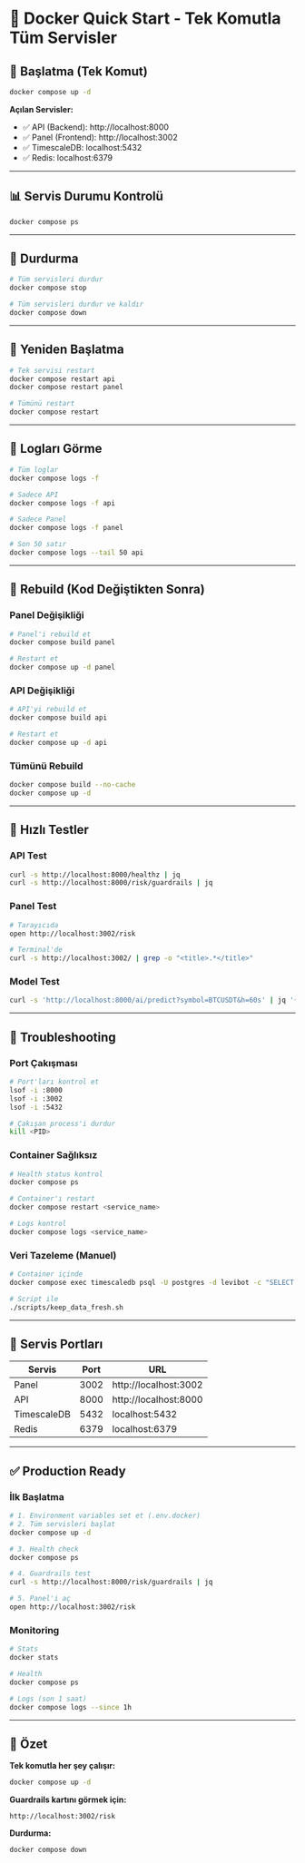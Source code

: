 # 🐳 Docker Quick Start - Tek Komutla Tüm Servisler

## 🚀 Başlatma (Tek Komut)

```bash
docker compose up -d
```

**Açılan Servisler:**

- ✅ API (Backend): http://localhost:8000
- ✅ Panel (Frontend): http://localhost:3002
- ✅ TimescaleDB: localhost:5432
- ✅ Redis: localhost:6379

---

## 📊 Servis Durumu Kontrolü

```bash
docker compose ps
```

---

## 🛑 Durdurma

```bash
# Tüm servisleri durdur
docker compose stop

# Tüm servisleri durdur ve kaldır
docker compose down
```

---

## 🔄 Yeniden Başlatma

```bash
# Tek servisi restart
docker compose restart api
docker compose restart panel

# Tümünü restart
docker compose restart
```

---

## 📝 Logları Görme

```bash
# Tüm loglar
docker compose logs -f

# Sadece API
docker compose logs -f api

# Sadece Panel
docker compose logs -f panel

# Son 50 satır
docker compose logs --tail 50 api
```

---

## 🔨 Rebuild (Kod Değiştikten Sonra)

### Panel Değişikliği

```bash
# Panel'i rebuild et
docker compose build panel

# Restart et
docker compose up -d panel
```

### API Değişikliği

```bash
# API'yi rebuild et
docker compose build api

# Restart et
docker compose up -d api
```

### Tümünü Rebuild

```bash
docker compose build --no-cache
docker compose up -d
```

---

## 🎯 Hızlı Testler

### API Test

```bash
curl -s http://localhost:8000/healthz | jq
curl -s http://localhost:8000/risk/guardrails | jq
```

### Panel Test

```bash
# Tarayıcıda
open http://localhost:3002/risk

# Terminal'de
curl -s http://localhost:3002/ | grep -o "<title>.*</title>"
```

### Model Test

```bash
curl -s 'http://localhost:8000/ai/predict?symbol=BTCUSDT&h=60s' | jq '{model, fallback, prob_up}'
```

---

## 🔧 Troubleshooting

### Port Çakışması

```bash
# Port'ları kontrol et
lsof -i :8000
lsof -i :3002
lsof -i :5432

# Çakışan process'i durdur
kill <PID>
```

### Container Sağlıksız

```bash
# Health status kontrol
docker compose ps

# Container'ı restart
docker compose restart <service_name>

# Logs kontrol
docker compose logs <service_name>
```

### Veri Tazeleme (Manuel)

```bash
# Container içinde
docker compose exec timescaledb psql -U postgres -d levibot -c "SELECT NOW();"

# Script ile
./scripts/keep_data_fresh.sh
```

---

## 📍 Servis Portları

| Servis      | Port | URL                   |
| ----------- | ---- | --------------------- |
| Panel       | 3002 | http://localhost:3002 |
| API         | 8000 | http://localhost:8000 |
| TimescaleDB | 5432 | localhost:5432        |
| Redis       | 6379 | localhost:6379        |

---

## ✅ Production Ready

### İlk Başlatma

```bash
# 1. Environment variables set et (.env.docker)
# 2. Tüm servisleri başlat
docker compose up -d

# 3. Health check
docker compose ps

# 4. Guardrails test
curl -s http://localhost:8000/risk/guardrails | jq

# 5. Panel'i aç
open http://localhost:3002/risk
```

### Monitoring

```bash
# Stats
docker stats

# Health
docker compose ps

# Logs (son 1 saat)
docker compose logs --since 1h
```

---

## 🎉 Özet

**Tek komutla her şey çalışır:**

```bash
docker compose up -d
```

**Guardrails kartını görmek için:**

```
http://localhost:3002/risk
```

**Durdurma:**

```bash
docker compose down
```
